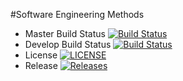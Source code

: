 #Software Engineering Methods
- Master Build Status [![Build Status](https://travis-ci.org/KaungKhantKyaw1999/sem.svg?branch=master)](https://travis-ci.org/KaungKhantKyaw1999/sem)
- Develop Build Status [![Build Status](https://travis-ci.org/KaungKhantKyaw1999/sem.svg?branch=develop)](https://travis-ci.org/KaungKhantKyaw1999/sem)
- License [![LICENSE](https://img.shields.io/github/license/KaungKhantKyaw1999/sem.svg)](https://github.com/KaungKhantKyaw1999/sem/blob/master/LICENSE)
- Release [![Releases](https://img.shields.io/github/release/KaungKhantKyaw1999/sem/all.svg?style=flat-square)](https://github.com/KaungKhantKyaw1999/sem/releases)
